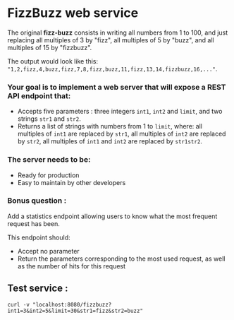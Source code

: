 # FizzBuzz web service

The original **fizz-buzz** consists in writing all numbers from 1 to 100, and just replacing all multiples of 3 by "fizz", all multiples of 5 by "buzz", and all multiples of 15 by "fizzbuzz". 

The output would look like this: `"1,2,fizz,4,buzz,fizz,7,8,fizz,buzz,11,fizz,13,14,fizzbuzz,16,..."`. 

### Your goal is to implement a web server that will expose a REST API endpoint that: 
- Accepts five parameters : three integers `int1`, `int2` and `limit`, and two strings `str1` and `str2`.
- Returns a list of strings with numbers from 1 to `limit`, where: all multiples of `int1` are replaced by `str1`, all multiples of `int2` are replaced by `str2`, all multiples of `int1` and `int2` are replaced by `str1str2`. 

### The server needs to be:
- Ready for production
- Easy to maintain by other developers 

### Bonus question : 
Add a statistics endpoint allowing users to know what the most frequent request has been. 

This endpoint should:
- Accept no parameter
- Return the parameters corresponding to the most used request, as well as the number of hits for this request



## Test service :
`curl -v "localhost:8080/fizzbuzz?int1=3&int2=5&limit=30&str1=fizz&str2=buzz"`
